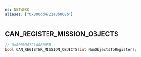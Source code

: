 ```yaml
---
ns: NETWORK
aliases: ["0x800dd4721a8b008b"]
---
```

## CAN_REGISTER_MISSION_OBJECTS

```c
// 0x800DD4721A8B008B
bool CAN_REGISTER_MISSION_OBJECTS(int NumObjectsToRegister);
```
